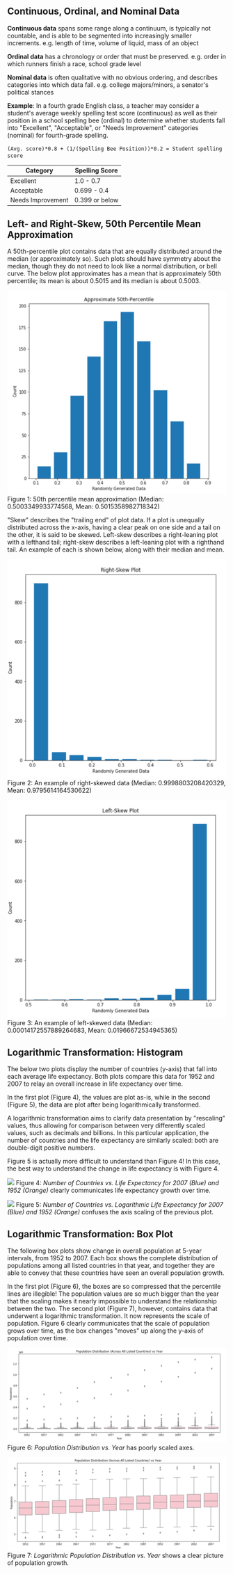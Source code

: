 ## Continuous, Ordinal, and Nominal Data

**Continuous data** spans some range along a continuum, is typically not countable, and is able to be segmented into increasingly smaller increments.
  e.g. length of time, volume of liquid, mass of an object
  
**Ordinal data** has a chronology or order that must be preserved.
  e.g. order in which runners finish a race, school grade level 
  
**Nominal data** is often qualitative with no obvious ordering, and describes categories into which data fall.
  e.g. college majors/minors, a senator's political stances

**Example**: In a fourth grade English class, a teacher may consider a student's average weekly spelling test score (continuous) as well as their position in a school spelling bee (ordinal) to determine whether students fall into "Excellent", "Acceptable", or "Needs Improvement" categories (nominal) for fourth-grade spelling. 
 
 ~~~~
 (Avg. score)*0.8 + (1/(Spelling Bee Position))*0.2 = Student spelling score
 ~~~~
  
  | Category | Spelling Score |
  | ------ | -------- |
  | Excellent | 1.0 - 0.7 |
  | Acceptable | 0.699 - 0.4  |
  | Needs Improvement | 0.399 or below |

## Left- and Right-Skew, 50th Percentile Mean Approximation

A 50th-percentile plot contains data that are equally distributed around the median (or approximately so). Such plots should have symmetry about the median, though they do not need to look like a normal distribution, or bell curve. The below plot approximates has a mean that is approximately 50th percentile; its mean is about 0.5015 and its median is about 0.5003. 

![](histogram.png)
  Figure 1: 50th percentile mean approximation (Median: 0.5003349933774568,  Mean: 0.5015358982718342)
  
"Skew" describes the "trailing end" of plot data. If a plot is unequally distributed across the x-axis, having a clear peak on one side and a tail on the other, it is said to be skewed. Left-skew describes a right-leaning plot with a lefthand tail; right-skew describes a left-leaning plot with a righthand tail. An example of each is shown below, along with their median and mean. 

![](right-skew.png)
  Figure 2: An example of right-skewed data (Median: 0.9998803208420329, Mean: 0.9795614164530622)

![](left_skew.png)
  Figure 3: An example of left-skewed data (Median: 0.00014172557889264683, Mean: 0.01966672534945365)



## Logarithmic Transformation: Histogram

The below two plots display the number of countries (y-axis) that fall into each average life expectancy. Both plots compare this data for 1952 and 2007 to relay an overall increase in life expectancy over time. 

In the first plot (Figure 4), the values are plot as-is, while in the second (Figure 5), the data are plot after being logarithmically transformed. 

A logarithmic transformation aims to clarify data presentation by "rescaling" values, thus allowing for comparison between very differently scaled values, such as decimals and billions. In this particular application, the number of countries and the life expectancy are similarly scaled: both are double-digit positive numbers. 

Figure 5 is actually more difficult to understand than Figure 4! In this case, the best way to understand the change in life expectancy is with Figure 4.

![](lifeexp.png=100x100)
Figure 4: *Number of Countries vs. Life Expectancy for 2007 (Blue) and 1952 (Orange)* clearly communicates life expectancy growth over time.

![](loglifeexp.png=100x100)
Figure 5: *Number of Countries vs. Logarithmic Life Expectancy for 2007 (Blue) and 1952 (Orange)* confuses the axis scaling of the previous plot.

## Logarithmic Transformation: Box Plot

The following box plots show change in overall population at 5-year intervals, from 1952 to 2007. Each box shows the complete distribution of populations among all listed countries in that year, and together they are able to convey that these countries have seen an overall population growth.

In the first plot (Figure 6), the boxes are so compressed that the percentile lines are illegible! The population values are so much bigger than the year that the scaling makes it nearly impossible to understand the relationship between the two. The second plot (Figure 7), however, contains data that underwent a logarithmic transformation. It now represents the scale of population. Figure 6 clearly communicates that the scale of population grows over time, as the box changes "moves" up along the y-axis of population over time.

![](box_plot.png)
Figure 6: *Population Distribution vs. Year* has poorly scaled axes.


![](log_box_plot.png)
Figure 7: *Logarithmic Population Distribution vs. Year* shows a clear picture of population growth.




